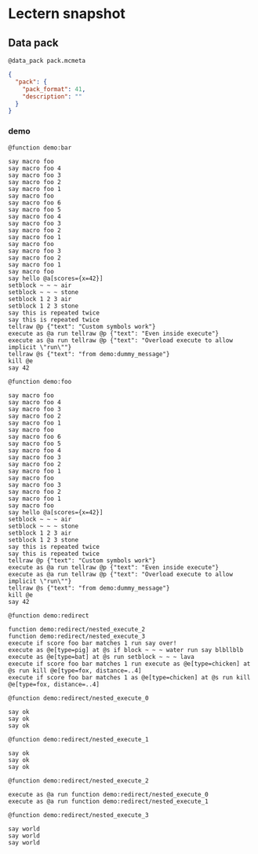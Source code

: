 # Lectern snapshot

## Data pack

`@data_pack pack.mcmeta`

```json
{
  "pack": {
    "pack_format": 41,
    "description": ""
  }
}
```

### demo

`@function demo:bar`

```mcfunction
say macro foo
say macro foo 4
say macro foo 3
say macro foo 2
say macro foo 1
say macro foo
say macro foo 6
say macro foo 5
say macro foo 4
say macro foo 3
say macro foo 2
say macro foo 1
say macro foo
say macro foo 3
say macro foo 2
say macro foo 1
say macro foo
say hello @a[scores={x=42}]
setblock ~ ~ ~ air
setblock ~ ~ ~ stone
setblock 1 2 3 air
setblock 1 2 3 stone
say this is repeated twice
say this is repeated twice
tellraw @p {"text": "Custom symbols work"}
execute as @a run tellraw @p {"text": "Even inside execute"}
execute as @a run tellraw @p {"text": "Overload execute to allow implicit \"run\""}
tellraw @s {"text": "from demo:dummy_message"}
kill @e
say 42
```

`@function demo:foo`

```mcfunction
say macro foo
say macro foo 4
say macro foo 3
say macro foo 2
say macro foo 1
say macro foo
say macro foo 6
say macro foo 5
say macro foo 4
say macro foo 3
say macro foo 2
say macro foo 1
say macro foo
say macro foo 3
say macro foo 2
say macro foo 1
say macro foo
say hello @a[scores={x=42}]
setblock ~ ~ ~ air
setblock ~ ~ ~ stone
setblock 1 2 3 air
setblock 1 2 3 stone
say this is repeated twice
say this is repeated twice
tellraw @p {"text": "Custom symbols work"}
execute as @a run tellraw @p {"text": "Even inside execute"}
execute as @a run tellraw @p {"text": "Overload execute to allow implicit \"run\""}
tellraw @s {"text": "from demo:dummy_message"}
kill @e
say 42
```

`@function demo:redirect`

```mcfunction
function demo:redirect/nested_execute_2
function demo:redirect/nested_execute_3
execute if score foo bar matches 1 run say over!
execute as @e[type=pig] at @s if block ~ ~ ~ water run say blbllblb
execute as @e[type=bat] at @s run setblock ~ ~ ~ lava
execute if score foo bar matches 1 run execute as @e[type=chicken] at @s run kill @e[type=fox, distance=..4]
execute if score foo bar matches 1 as @e[type=chicken] at @s run kill @e[type=fox, distance=..4]
```

`@function demo:redirect/nested_execute_0`

```mcfunction
say ok
say ok
say ok
```

`@function demo:redirect/nested_execute_1`

```mcfunction
say ok
say ok
say ok
```

`@function demo:redirect/nested_execute_2`

```mcfunction
execute as @a run function demo:redirect/nested_execute_0
execute as @a run function demo:redirect/nested_execute_1
```

`@function demo:redirect/nested_execute_3`

```mcfunction
say world
say world
say world
```

